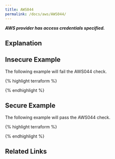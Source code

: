 ```yaml
---
title: AWS044
permalink: /docs/aws/AWS044/
---
```


***AWS provider has access credentials specified.***

## Explanation






## Insecure Example

The following example will fail the AWS044 check.

{% highlight terraform %}



{% endhighlight %}



## Secure Example

The following example will pass the AWS044 check.

{% highlight terraform %}



{% endhighlight %}


## Related Links


